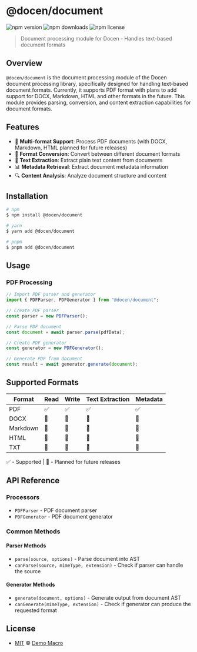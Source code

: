 # @docen/document

![npm version](https://img.shields.io/npm/v/@docen/document)
![npm downloads](https://img.shields.io/npm/dw/@docen/document)
![npm license](https://img.shields.io/npm/l/@docen/document)

> Document processing module for Docen - Handles text-based document formats

## Overview

`@docen/document` is the document processing module of the Docen document processing library, specifically designed for handling text-based document formats. Currently, it supports PDF format with plans to add support for DOCX, Markdown, HTML and other formats in the future. This module provides parsing, conversion, and content extraction capabilities for document formats.

## Features

- 📄 **Multi-format Support**: Process PDF documents (with DOCX, Markdown, HTML planned for future releases)
- 🔄 **Format Conversion**: Convert between different document formats
- 📝 **Text Extraction**: Extract plain text content from documents
- 📊 **Metadata Retrieval**: Extract document metadata information
- 🔍 **Content Analysis**: Analyze document structure and content

## Installation

```bash
# npm
$ npm install @docen/document

# yarn
$ yarn add @docen/document

# pnpm
$ pnpm add @docen/document
```

## Usage

### PDF Processing

```ts
// Import PDF parser and generator
import { PDFParser, PDFGenerator } from "@docen/document";

// Create PDF parser
const parser = new PDFParser();

// Parse PDF document
const document = await parser.parse(pdfData);

// Create PDF generator
const generator = new PDFGenerator();

// Generate PDF from document
const result = await generator.generate(document);
```

## Supported Formats

| Format   | Read | Write | Text Extraction | Metadata |
| -------- | ---- | ----- | --------------- | -------- |
| PDF      | ✅   | ✅    | ✅              | ✅       |
| DOCX     | 🔄   | 🔄    | 🔄              | 🔄       |
| Markdown | 🔄   | 🔄    | 🔄              | 🔄       |
| HTML     | 🔄   | 🔄    | 🔄              | 🔄       |
| TXT      | 🔄   | 🔄    | 🔄              | 🔄       |

✅ - Supported | 🔄 - Planned for future releases

## API Reference

### Processors

- `PDFParser` - PDF document parser
- `PDFGenerator` - PDF document generator

### Common Methods

#### Parser Methods

- `parse(source, options)` - Parse document into AST
- `canParse(source, mimeType, extension)` - Check if parser can handle the source

#### Generator Methods

- `generate(document, options)` - Generate output from document AST
- `canGenerate(mimeType, extension)` - Check if generator can produce the requested format

## License

- [MIT](../../LICENSE) &copy; [Demo Macro](https://imst.xyz/)

